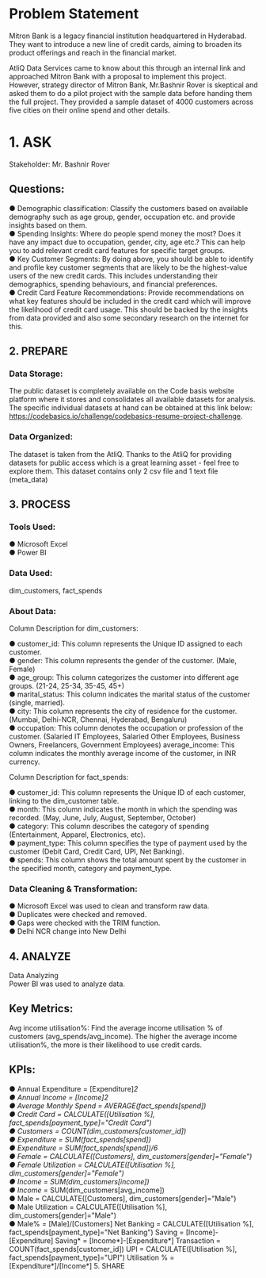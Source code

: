 # Problem Statement
Mitron Bank is a legacy financial institution headquartered in Hyderabad. They want to introduce a new line of credit cards, aiming to broaden its product offerings and reach in the financial market.

AtliQ Data Services came to know about this through an internal link and approached Mitron Bank with a proposal to implement this project. However, strategy director of Mitron Bank, Mr.Bashnir Rover is skeptical and asked them to do a pilot project with the sample data before handing them the full project. They provided a sample dataset of 4000 customers across five cities on their online spend and other details.  
# 1. ASK
Stakeholder: Mr. Bashnir Rover

## Questions:
 ● Demographic classification: Classify the customers based on available demography such as age group, gender, occupation etc. and provide insights based on them.  
 ● Spending Insights: Where do people spend money the most? Does it have any impact due to occupation, gender, city, age etc.? This can help you to add relevant credit card features for specific target groups.  
 ● Key Customer Segments: By doing above, you should be able to identify and profile key customer segments that are likely to be the highest-value users of the new credit cards. This includes understanding their       demographics, spending behaviours, and financial preferences.  
 ● Credit Card Feature Recommendations: Provide recommendations on what key features should be included in the credit card which will improve the likelihood of credit card usage. This should be backed by the           insights from data provided and also some secondary research on the internet for this.  

## 2. PREPARE
### Data Storage:
The public dataset is completely available on the Code basis website platform where it stores and consolidates all available datasets for analysis. The specific individual datasets at hand can be obtained at this link below: https://codebasics.io/challenge/codebasics-resume-project-challenge.

### Data Organized:
The dataset is taken from the AtliQ. Thanks to the AtliQ for providing datasets for public access which is a great learning asset - feel free to explore them. This dataset contains only 2 csv file and 1 text file (meta_data)  

## 3. PROCESS  
### Tools Used:  
 ● Microsoft Excel  
 ● Power BI  
 ### Data Used:  
  dim_customers, fact_spends

### About Data:
Column Description for dim_customers:

  ● customer_id: This column represents the Unique ID assigned to each customer.  
  ● gender: This column represents the gender of the customer. (Male, Female)  
  ● age_group: This column categorizes the customer into different age groups. (21-24, 25-34, 35-45, 45+)  
  ● marital_status: This column indicates the marital status of the customer (single, married).  
  ● city: This column represents the city of residence for the customer. (Mumbai, Delhi-NCR, Chennai, Hyderabad, Bengaluru)  
  ● occupation: This column denotes the occupation or profession of the customer. (Salaried IT Employees, Salaried Other Employees, Business Owners, Freelancers, Government Employees)
    average_income: This column indicates the monthly average income of the customer, in INR currency.  

Column Description for fact_spends:

 ● customer_id: This column represents the Unique ID of each customer, linking to the dim_customer table.  
 ● month: This column indicates the month in which the spending was recorded. (May, June, July, August, September, October)  
 ● category: This column describes the category of spending (Entertainment, Apparel, Electronics, etc).  
 ● payment_type: This column specifies the type of payment used by the customer (Debit Card, Credit Card, UPI, Net Banking).  
 ● spends: This column shows the total amount spent by the customer in the specified month, category and payment_type.  

### Data Cleaning & Transformation:
 ● Microsoft Excel was used to clean and transform raw data.  
 ● Duplicates were checked and removed.  
 ● Gaps were checked with the TRIM function.  
 ● Delhi NCR change into New Delhi  

## 4. ANALYZE  
Data Analyzing  
Power BI was used to analyze data.

## Key Metrics:  
Avg income utilisation%: Find the average income utilisation % of customers (avg_spends/avg_income). The higher the average income utilisation%, the more is their likelihood to use credit cards.

## KPIs:  
 ● Annual Expenditure = [Expenditure]*2  
 ● Annual Income = [Income]*2  
 ● Average Monthly Spend = AVERAGE(fact_spends[spend])  
 ● Credit Card = CALCULATE([Utilisation %], fact_spends[payment_type]="Credit Card")  
 ● Customers = COUNT(dim_customers[customer_id])  
 ● Expenditure = SUM(fact_spends[spend])  
 ● Expenditure* = SUM(fact_spends[spend])/6  
 ● Female = CALCULATE([Customers], dim_customers[gender]="Female")  
 ● Female Utilization = CALCULATE([Utilisation %], dim_customers[gender]="Female")  
 ● Income = SUM(dim_customers[income])  
 ● Income* = SUM(dim_customers[avg_income])  
 ● Male = CALCULATE([Customers], dim_customers[gender]="Male")  
 ● Male Utilization = CALCULATE([Utilisation %], dim_customers[gender]="Male")  
 ● Male% = [Male]/[Customers]
Net Banking = CALCULATE([Utilisation %], fact_spends[payment_type]="Net Banking")
Saving = [Income]-[Expenditure]
Saving* = [Income*]-[Expenditure*]
Transaction = COUNT(fact_spends[customer_id])
UPI = CALCULATE([Utilisation %], fact_spends[payment_type]="UPI")
Utilisation % = [Expenditure*]/[Income*]
5. SHARE
